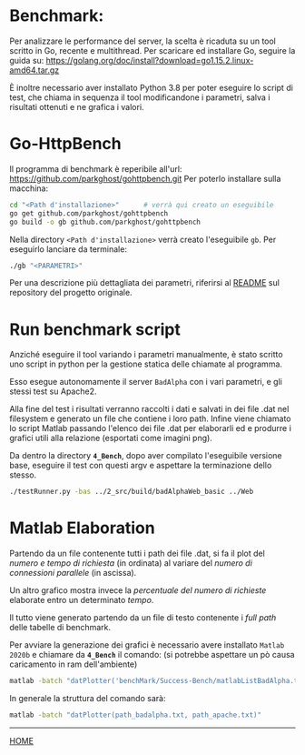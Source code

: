 # Benchmark:
Per analizzare le performance del server, la scelta è ricaduta su un tool scritto in Go, recente e multithread.
Per scaricare ed installare Go, seguire la guida su:
https://golang.org/doc/install?download=go1.15.2.linux-amd64.tar.gz

È inoltre necessario aver installato Python 3.8 per poter eseguire lo script di test, che chiama in sequenza il tool modificandone i parametri, salva i risultati ottenuti e ne grafica i valori.

# Go-HttpBench
Il programma di benchmark è reperibile all'url:
https://github.com/parkghost/gohttpbench.git
Per poterlo installare sulla macchina:

```bash
cd "<Path d'installazione>"      # verrà qui creato un eseguibile
go get github.com/parkghost/gohttpbench
go build -o gb github.com/parkghost/gohttpbench
```
Nella directory `<Path d'installazione>` verrà creato l'eseguibile `gb`. Per eseguirlo lanciare da terminale:
```bash
./gb "<PARAMETRI>"
```
Per una descrizione più dettagliata dei parametri, riferirsi al [README](https://github.com/parkghost/gohttpbench/blob/master/README.md) sul repository del progetto originale.

# Run benchmark script
Anziché eseguire il tool variando i parametri manualmente, è stato scritto uno script in python per la gestione statica delle chiamate al programma.

Esso esegue autonomamente il server `BadAlpha` con i vari parametri, e gli stessi test su Apache2.

Alla fine del test i risultati verranno raccolti i dati e salvati in dei file .dat nel filesystem e generato un file che contiene i loro path.
Infine viene chiamato lo script Matlab passando l'elenco dei file .dat per elaborarli ed e produrre i grafici utili alla relazione (esportati come imagini png). 

Da dentro la directory **`4_Bench`**, dopo aver compilato l'eseguibile versione base, eseguire il test con questi argv e aspettare la terminazione dello stesso.
```bash
./testRunner.py -bas ../2_src/build/badAlphaWeb_basic ../Web
```

# Matlab Elaboration
Partendo da un file contenente tutti i path dei file .dat, si fa il plot del *numero e tempo di richiesta* (in ordinata) al variare del *numero di connessioni parallele* (in ascissa).

Un altro grafico mostra invece la *percentuale del numero di richieste* elaborate entro un determinato *tempo*.

Il tutto viene generato partendo da un file di testo contenente i *full path* delle tabelle di benchmark.

Per avviare la generazione dei grafici è necessario avere installato `Matlab 2020b` e chiamare da **`4_Bench`** il comando: (si potrebbe aspettare un pò causa caricamento in ram dell'ambiente)

```bash
matlab -batch "datPlotter('benchMark/Success-Bench/matlabListBadAlpha.txt','benchMark/Success-Bench/matlabListApache.txt')"
```

In generale la struttura del comando sarà:

```bash
matlab -batch "datPlotter(path_badalpha.txt, path_apache.txt)"
```

---
[HOME](https://github.com/Alfystar/IIW2020/blob/master/README.md)

